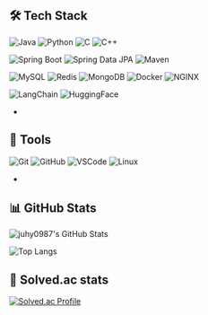 <!-- README.md -->
## 🛠️ Tech Stack

![Java](https://img.shields.io/badge/Java-F89820?style=for-the-badge&logo=openjdk&logoColor=white)
![Python](https://img.shields.io/badge/Python-3776AB?style=for-the-badge&logo=python&logoColor=white)
![C](https://img.shields.io/badge/C-00599C?style=for-the-badge&logo=c&logoColor=white)
![C++](https://img.shields.io/badge/C++-00599C?style=for-the-badge&logo=c++&logoColor=white)

![Spring Boot](https://img.shields.io/badge/Spring_Boot-6DB33F?style=for-the-badge&logo=spring-boot&logoColor=white)
![Spring Data JPA](https://img.shields.io/badge/Spring_Data_JPA-59666C?style=for-the-badge&logo=hibernate&logoColor=white)
![Maven](https://img.shields.io/badge/Maven-C71A36?style=for-the-badge&logo=apache-maven&logoColor=white)

![MySQL](https://img.shields.io/badge/MySQL-4479A1?style=for-the-badge&logo=mysql&logoColor=white)
![Redis](https://img.shields.io/badge/Redis-DC382D?style=for-the-badge&logo=redis&logoColor=white)
![MongoDB](https://img.shields.io/badge/MongoDB-47A248?style=for-the-badge&logo=mongodb&logoColor=white)
![Docker](https://img.shields.io/badge/Docker-2496ED?style=for-the-badge&logo=docker&logoColor=white)
![NGINX](https://img.shields.io/badge/NGINX-009639?style=for-the-badge&logo=nginx&logoColor=white)

![LangChain](https://img.shields.io/badge/LangChain-0FA958?style=for-the-badge&logo=chainlink&logoColor=white)
![HuggingFace](https://img.shields.io/badge/Hugging_Face-FCC624?style=for-the-badge&logo=huggingface&logoColor=black)

-

## 🔧 Tools

![Git](https://img.shields.io/badge/Git-F05032?style=for-the-badge&logo=git&logoColor=white)
![GitHub](https://img.shields.io/badge/GitHub-181717?style=for-the-badge&logo=github&logoColor=white)
![VSCode](https://img.shields.io/badge/VS%20Code-007ACC?style=for-the-badge&logo=visual-studio-code&logoColor=white)
![Linux](https://img.shields.io/badge/Linux-FCC624?style=for-the-badge&logo=linux&logoColor=black)

-

## 📊 GitHub Stats

![juhy0987's GitHub Stats](https://github-readme-stats.vercel.app/api?username=juhy0987&show_icons=true&theme=radical)

![Top Langs](https://github-readme-stats.vercel.app/api/top-langs/?username=juhy0987&layout=compact&theme=radical)

## 🏅 Solved.ac stats
[![Solved.ac Profile](http://mazassumnida.wtf/api/generate_badge?boj=juhy0987)](https://solved.ac/juhy0987)
